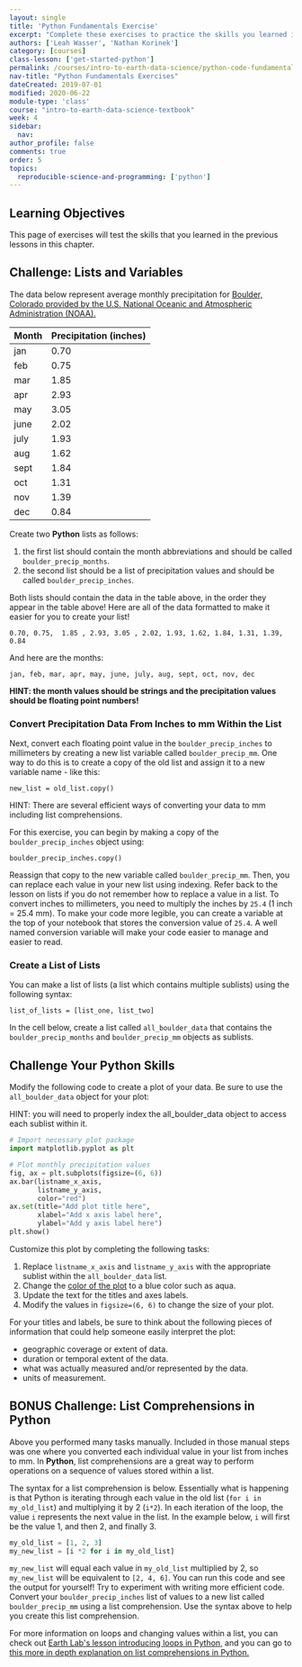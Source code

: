 ```yaml
---
layout: single
title: 'Python Fundamentals Exercise'
excerpt: "Complete these exercises to practice the skills you learned in the Python fundamentals chapters."
authors: ['Leah Wasser', 'Nathan Korinek']
category: [courses]
class-lesson: ['get-started-python']
permalink: /courses/intro-to-earth-data-science/python-code-fundamentals/get-started-using-python/python-fundamentals-exercises/
nav-title: "Python Fundamentals Exercises"
dateCreated: 2019-07-01
modified: 2020-06-22
module-type: 'class'
course: "intro-to-earth-data-science-textbook"
week: 4
sidebar:
  nav:
author_profile: false
comments: true
order: 5
topics:
  reproducible-science-and-programming: ['python']
---
```


<div class='notice--success' markdown="1">

## <i class="fa fa-graduation-cap" aria-hidden="true"></i> Learning Objectives

This page of exercises will test the skills that you learned in the previous lessons in this chapter.

</div>

<div class="notice--warning" markdown="1">

## <i class="fa fa-pencil-square-o" aria-hidden="true"></i> Challenge: Lists and Variables  

The data below represent average monthly precipitation for <a href="https://www.esrl.noaa.gov/psd/boulder/Boulder.mm.precip.html" target="_blank">Boulder, Colorado provided by the U.S. National Oceanic and Atmospheric Administration (NOAA).</a> 

Month  | Precipitation (inches) |
--- | --- |
jan | 0.70 |
feb | 0.75 |
mar | 1.85 |
apr | 2.93 |
may | 3.05 |
june | 2.02 |
july | 1.93 |
aug | 1.62 |
sept | 1.84 |
oct | 1.31 |
nov | 1.39 |
dec | 0.84 |

Create two **Python** lists as follows:
1. the first list should contain the month abbreviations and should be called `boulder_precip_months`.
2. the second list should be a list of precipitation values and should be called `boulder_precip_inches`.

Both lists should contain the data in the table above, in the order they appear in the 
table above! Here are all of the data formatted to make it easier for you to create your 
list! 

`0.70, 0.75,  1.85 , 2.93, 3.05 , 2.02, 1.93, 1.62, 1.84, 1.31, 1.39, 0.84`

And here are the months:

`jan, feb, mar, apr, may, june, july, aug, sept, oct, nov, dec`

**HINT: the month values should be strings and the precipitation values should be floating point numbers!**

</div>

### Convert Precipitation Data From Inches to mm Within the List 

Next, convert each floating point value in the `boulder_precip_inches` to 
millimeters by creating a new list variable called `boulder_precip_mm`. 
One way to do this is to create a copy of the old list and assign it to a 
new variable name - like this:

`new_list = old_list.copy()`

HINT: There are several efficient ways of converting your data to mm including list comprehensions. 

For this exercise, you can begin by making a copy of the `boulder_precip_inches` object using:

`boulder_precip_inches.copy()` 

Reassign that copy to the new variable called `boulder_precip_mm`. Then, 
you can replace each value in your new list using indexing. Refer back 
to the lesson on lists if you do not remember how to replace a value in 
a list. To convert inches to millimeters, you need to multiply the inches 
by `25.4` (1 inch = 25.4 mm). To make your code more legible, you can create 
a variable at the top of your notebook that stores the conversion value of 
`25.4`. A well named conversion variable will make your code easier to manage 
and easier to read.

### Create a List of Lists

You can make a list of lists (a list which contains multiple sublists) using the following syntax:

`list_of_lists = [list_one, list_two]`

In the cell below, create a list called `all_boulder_data` that contains the 
`boulder_precip_months` and `boulder_precip_mm` objects as sublists.

<div class="notice--warning" markdown="1">

## <i class="fa fa-pencil-square-o" aria-hidden="true"></i> Challenge Your Python Skills

Modify the following code to create a plot of your data. Be sure to use the 
`all_boulder_data` object for your plot:

HINT: you will need to properly index the all_boulder_data object to access each 
sublist within it. 

```python
# Import necessary plot package
import matplotlib.pyplot as plt

# Plot monthly precipitation values
fig, ax = plt.subplots(figsize=(6, 6))
ax.bar(listname_x_axis, 
       listname_y_axis, 
       color="red")
ax.set(title="Add plot title here",
       xlabel="Add x axis label here", 
       ylabel="Add y axis label here")
plt.show()
```

Customize this plot by completing the following tasks:
1. Replace `listname_x_axis` and `listname_y_axis` with the appropriate sublist within the `all_boulder_data` list.
2. Change the <a href="https://matplotlib.org/mpl_examples/color/named_colors.hires.png" target="_blank">color of the plot</a> to a blue color such as aqua.
3. Update the text for the titles and axes labels. 
4. Modify the values in `figsize=(6, 6)` to change the size of your plot. 

For your titles and labels, be sure to think about the following pieces of information that could help someone easily interpret the plot:

* geographic coverage or extent of data.
* duration or temporal extent of the data.
* what was actually measured and/or represented by the data.
* units of measurement.

</div>

<div class="notice--warning" markdown="1">

## <i class="fa fa-pencil-square-o" aria-hidden="true"></i> BONUS Challenge: List Comprehensions in Python

Above you performed many tasks manually. Included in those manual steps was one 
where you converted each individual value in your list from inches to mm.
In **Python**, list comprehensions are a great way to perform operations on a sequence 
of values stored within a list. 

The syntax for a list comprehension is below. Essentially what is happening is that 
Python is iterating through each value in the old list (`for i in my_old_list`) and 
multiplying it by 2 (`i*2`). In each iteration of the loop, the value `i` represents 
the next value in the list. In the example below, `i` will first be the value 1, 
and then 2, and finally 3.


```python
my_old_list = [1, 2, 3]
my_new_list = [i *2 for i in my_old_list] 
```

`my_new_list` will equal each value in `my_old_list` multiplied by 2, so `my_new_list` 
will be equivalent to `[2, 4, 6]`. You can run this code and see the output for yourself!
Try to experiment with writing more efficient code. Convert your `boulder_precip_inches` 
list of values to a new list called `boulder_precip_mm` using a list comprehension. Use 
the syntax above to help you create this list comprehension.

For more information on loops and changing values within a list, you can check out <a href="https://www.earthdatascience.org/courses/intro-to-earth-data-science/write-efficient-python-code/loops/" target="_blank">Earth Lab's lesson introducing loops in Python,</a> and you can go to <a href="https://www.pythonforbeginners.com/basics/list-comprehensions-in-python" target="_blank">this more in depth explanation on list comprehensions in Python.</a>

</div>
